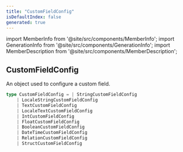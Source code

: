 ```yaml
---
title: "CustomFieldConfig"
isDefaultIndex: false
generated: true
---
```

<!-- This file was generated from the Vendure source. Do not modify. Instead, re-run the "docs:build" script -->
import MemberInfo from '@site/src/components/MemberInfo';
import GenerationInfo from '@site/src/components/GenerationInfo';
import MemberDescription from '@site/src/components/MemberDescription';


## CustomFieldConfig

<GenerationInfo sourceFile="packages/core/src/config/custom-field/custom-field-types.ts" sourceLine="228" packageName="@vendure/core" />

An object used to configure a custom field.

```ts title="Signature"
type CustomFieldConfig = | StringCustomFieldConfig
    | LocaleStringCustomFieldConfig
    | TextCustomFieldConfig
    | LocaleTextCustomFieldConfig
    | IntCustomFieldConfig
    | FloatCustomFieldConfig
    | BooleanCustomFieldConfig
    | DateTimeCustomFieldConfig
    | RelationCustomFieldConfig
    | StructCustomFieldConfig
```
